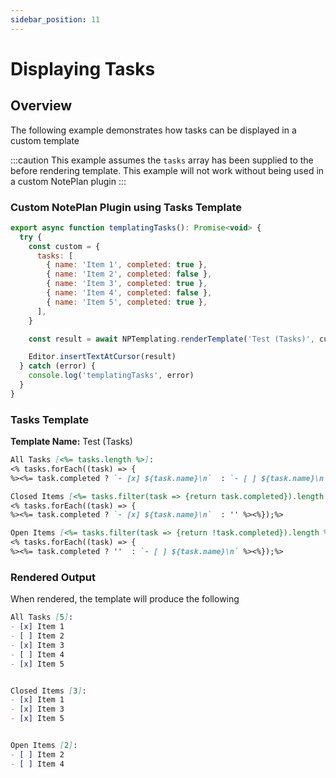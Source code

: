 ```yaml
---
sidebar_position: 11
---
```


# Displaying Tasks

## Overview
The following example demonstrates how tasks can be displayed in a custom template

:::caution
This example assumes the `tasks` array has been supplied to the before rendering template.  This example will not work without being used in a custom NotePlan plugin
:::

### Custom NotePlan Plugin using Tasks Template

```javascript
export async function templatingTasks(): Promise<void> {
  try {
    const custom = {
      tasks: [
        { name: 'Item 1', completed: true },
        { name: 'Item 2', completed: false },
        { name: 'Item 3', completed: true },
        { name: 'Item 4', completed: false },
        { name: 'Item 5', completed: true },
      ],
    }

    const result = await NPTemplating.renderTemplate('Test (Tasks)', custom)

    Editor.insertTextAtCursor(result)
  } catch (error) {
    console.log('templatingTasks', error)
  }
}
```

### Tasks Template
**Template Name:** Test (Tasks)

```markdown
All Tasks [<%= tasks.length %>]:
<% tasks.forEach((task) => {
%><%= task.completed ? `- [x] ${task.name}\n`  : `- [ ] ${task.name}\n` %><%});%>

Closed Items [<%= tasks.filter(task => {return task.completed}).length %>]:
<% tasks.forEach((task) => {
%><%= task.completed ? `- [x] ${task.name}\n`  : '' %><%});%>

Open Items [<%= tasks.filter(task => {return !task.completed}).length %>]:
<% tasks.forEach((task) => {
%><%= task.completed ? ''  : `- [ ] ${task.name}\n` %><%});%>
```

### Rendered Output
When rendered, the template will produce the following

```markdown
All Tasks [5]:
- [x] Item 1
- [ ] Item 2
- [x] Item 3
- [ ] Item 4
- [x] Item 5


Closed Items [3]:
- [x] Item 1
- [x] Item 3
- [x] Item 5


Open Items [2]:
- [ ] Item 2
- [ ] Item 4
```

